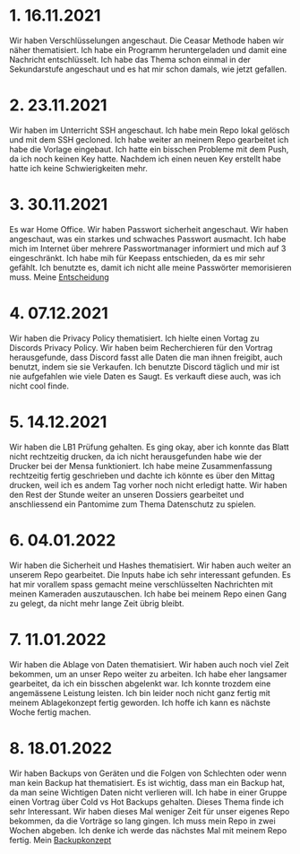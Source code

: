 # 1. 16.11.2021

Wir haben Verschlüsselungen angeschaut. Die Ceasar Methode haben wir näher thematisiert. Ich habe ein Programm heruntergeladen und damit eine Nachricht entschlüsselt. Ich habe das Thema schon einmal in der Sekundarstufe angeschaut und es hat mir schon damals, wie jetzt gefallen.

# 2. 23.11.2021

Wir haben im Unterricht SSH angeschaut. Ich habe mein Repo lokal gelösch und mit dem SSH gecloned. Ich habe weiter an meinem Repo gearbeitet ich habe die Vorlage eingebaut. Ich hatte ein bisschen Probleme mit dem Push, da ich noch keinen Key hatte. Nachdem ich einen neuen Key erstellt habe hatte ich keine Schwierigkeiten mehr.

# 3. 30.11.2021

Es war Home Office. Wir haben Passwort sicherheit angeschaut. Wir haben angeschaut, was ein starkes und schwaches Passwort ausmacht. Ich habe mich im Internet über mehrere Passwortmanager informiert und mich auf 3 eingeschränkt. Ich habe mih für Keepass entschieden, da es mir sehr gefählt. Ich benutzte es, damit ich nicht alle meine Passwörter memorisieren muss. Meine [Entscheidung](/03_Passwortverwaltung/)

# 4. 07.12.2021

Wir haben die Privacy Policy thematisiert. Ich hielte einen Vortag zu Discords Privacy Policy. Wir haben beim Recherchieren für den Vortrag herausgefunde, dass Discord fasst alle Daten die man ihnen freigibt, auch benutzt, indem sie sie Verkaufen. Ich benutzte Discord täglich und mir ist nie aufgefahlen wie viele Daten es Saugt. Es verkauft diese auch, was ich nicht cool finde.

# 5. 14.12.2021

Wir haben die LB1 Prüfung gehalten. Es ging okay, aber ich konnte das Blatt nicht rechtzeitig drucken, da ich nicht herausgefunden habe wie der Drucker bei der Mensa funktioniert. Ich habe meine Zusammenfassung rechtzeitig fertig geschrieben und dachte ich könnte es über den Mittag drucken, weil ich es andem Tag vorher noch nicht erledigt hatte. Wir haben den Rest der Stunde weiter an unseren Dossiers gearbeitet und anschliessend ein Pantomime zum Thema Datenschutz zu spielen.


# 6. 04.01.2022

Wir haben die Sicherheit und Hashes thematisiert. Wir haben auch weiter an unserem Repo gearbeitet. Die Inputs habe ich sehr interessant gefunden. Es hat mir vorallem spass gemacht meine verschlüsselten Nachrichten mit meinen Kameraden auszutauschen. Ich habe bei meinem Repo einen Gang zu gelegt, da nicht mehr lange Zeit übrig bleibt.

# 7. 11.01.2022

Wir haben die Ablage von Daten thematisiert. Wir haben auch noch viel Zeit bekommen, um an unser Repo weiter zu arbeiten. Ich habe eher langsamer gearbeitet, da ich ein bisschen abgelenkt war. Ich konnte trozdem eine angemässene Leistung leisten. Ich bin leider noch nicht ganz fertig mit meinem Ablagekonzept fertig geworden. Ich hoffe ich kann es nächste Woche fertig machen. 

# 8. 18.01.2022

Wir haben Backups von Geräten und die Folgen von Schlechten oder wenn man kein Backup hat thematisiert. Es ist wichtig, dass man ein Backup hat, da man seine Wichtigen Daten nicht verlieren will. Ich habe in einer Gruppe einen Vortrag über Cold vs Hot Backups gehalten. Dieses Thema finde ich sehr Interessant. Wir haben dieses Mal weniger Zeit für unser eigenes Repo bekommen, da die Vorträge so lang gingen. Ich muss mein Repo in zwei Wochen abgeben. Ich denke ich werde das nächstes Mal mit meinem Repo fertig. Mein [Backupkonzept](/05_Backupkonzept/)
